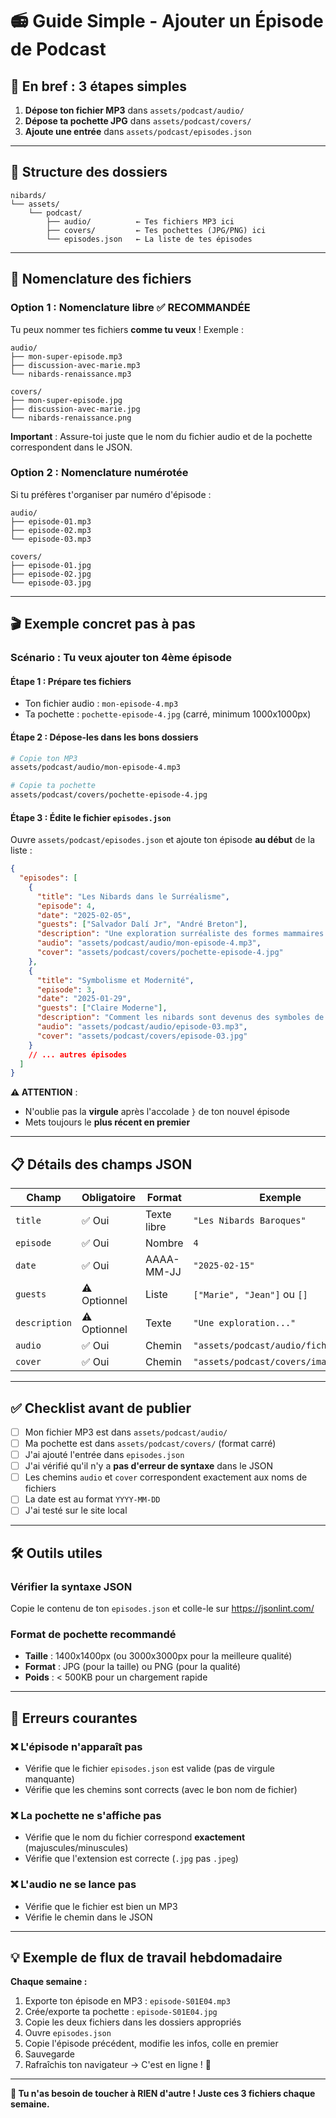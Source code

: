 # 📻 Guide Simple - Ajouter un Épisode de Podcast

## 🎯 En bref : 3 étapes simples

1. **Dépose ton fichier MP3** dans `assets/podcast/audio/`
2. **Dépose ta pochette JPG** dans `assets/podcast/covers/`
3. **Ajoute une entrée** dans `assets/podcast/episodes.json`

---

## 📁 Structure des dossiers

```
nibards/
└── assets/
    └── podcast/
        ├── audio/          ← Tes fichiers MP3 ici
        ├── covers/         ← Tes pochettes (JPG/PNG) ici
        └── episodes.json   ← La liste de tes épisodes
```

---

## 📝 Nomenclature des fichiers

### Option 1 : Nomenclature libre ✅ **RECOMMANDÉE**

Tu peux nommer tes fichiers **comme tu veux** ! Exemple :

```
audio/
├── mon-super-episode.mp3
├── discussion-avec-marie.mp3
└── nibards-renaissance.mp3

covers/
├── mon-super-episode.jpg
├── discussion-avec-marie.jpg
└── nibards-renaissance.png
```

**Important** : Assure-toi juste que le nom du fichier audio et de la pochette correspondent dans le JSON.

### Option 2 : Nomenclature numérotée

Si tu préfères t'organiser par numéro d'épisode :

```
audio/
├── episode-01.mp3
├── episode-02.mp3
└── episode-03.mp3

covers/
├── episode-01.jpg
├── episode-02.jpg
└── episode-03.jpg
```

---

## 🎬 Exemple concret pas à pas

### Scénario : Tu veux ajouter ton 4ème épisode

#### **Étape 1 : Prépare tes fichiers**

- Ton fichier audio : `mon-episode-4.mp3`
- Ta pochette : `pochette-episode-4.jpg` (carré, minimum 1000x1000px)

#### **Étape 2 : Dépose-les dans les bons dossiers**

```bash
# Copie ton MP3
assets/podcast/audio/mon-episode-4.mp3

# Copie ta pochette
assets/podcast/covers/pochette-episode-4.jpg
```

#### **Étape 3 : Édite le fichier `episodes.json`**

Ouvre `assets/podcast/episodes.json` et ajoute ton épisode **au début** de la liste :

```json
{
  "episodes": [
    {
      "title": "Les Nibards dans le Surréalisme",
      "episode": 4,
      "date": "2025-02-05",
      "guests": ["Salvador Dalí Jr", "André Breton"],
      "description": "Une exploration surréaliste des formes mammaires dans l'art du 20ème siècle.",
      "audio": "assets/podcast/audio/mon-episode-4.mp3",
      "cover": "assets/podcast/covers/pochette-episode-4.jpg"
    },
    {
      "title": "Symbolisme et Modernité",
      "episode": 3,
      "date": "2025-01-29",
      "guests": ["Claire Moderne"],
      "description": "Comment les nibards sont devenus des symboles de liberté...",
      "audio": "assets/podcast/audio/episode-03.mp3",
      "cover": "assets/podcast/covers/episode-03.jpg"
    }
    // ... autres épisodes
  ]
}
```

**⚠️ ATTENTION** : 
- N'oublie pas la **virgule** après l'accolade `}` de ton nouvel épisode
- Mets toujours le **plus récent en premier**

---

## 📋 Détails des champs JSON

| Champ | Obligatoire | Format | Exemple |
|-------|-------------|--------|---------|
| `title` | ✅ Oui | Texte libre | `"Les Nibards Baroques"` |
| `episode` | ✅ Oui | Nombre | `4` |
| `date` | ✅ Oui | AAAA-MM-JJ | `"2025-02-15"` |
| `guests` | ⚠️ Optionnel | Liste | `["Marie", "Jean"]` ou `[]` |
| `description` | ⚠️ Optionnel | Texte | `"Une exploration..."` |
| `audio` | ✅ Oui | Chemin | `"assets/podcast/audio/fichier.mp3"` |
| `cover` | ✅ Oui | Chemin | `"assets/podcast/covers/image.jpg"` |

---

## ✅ Checklist avant de publier

- [ ] Mon fichier MP3 est dans `assets/podcast/audio/`
- [ ] Ma pochette est dans `assets/podcast/covers/` (format carré)
- [ ] J'ai ajouté l'entrée dans `episodes.json`
- [ ] J'ai vérifié qu'il n'y a **pas d'erreur de syntaxe** dans le JSON
- [ ] Les chemins `audio` et `cover` correspondent exactement aux noms de fichiers
- [ ] La date est au format `YYYY-MM-DD`
- [ ] J'ai testé sur le site local

---

## 🛠️ Outils utiles

### Vérifier la syntaxe JSON
Copie le contenu de ton `episodes.json` et colle-le sur https://jsonlint.com/

### Format de pochette recommandé
- **Taille** : 1400x1400px (ou 3000x3000px pour la meilleure qualité)
- **Format** : JPG (pour la taille) ou PNG (pour la qualité)
- **Poids** : < 500KB pour un chargement rapide

---

## 🚨 Erreurs courantes

### ❌ L'épisode n'apparaît pas
- Vérifie que le fichier `episodes.json` est valide (pas de virgule manquante)
- Vérifie que les chemins sont corrects (avec le bon nom de fichier)

### ❌ La pochette ne s'affiche pas
- Vérifie que le nom du fichier correspond **exactement** (majuscules/minuscules)
- Vérifie que l'extension est correcte (`.jpg` pas `.jpeg`)

### ❌ L'audio ne se lance pas
- Vérifie que le fichier est bien un MP3
- Vérifie le chemin dans le JSON

---

## 💡 Exemple de flux de travail hebdomadaire

**Chaque semaine :**

1. Exporte ton épisode en MP3 : `episode-S01E04.mp3`
2. Crée/exporte ta pochette : `episode-S01E04.jpg`
3. Copie les deux fichiers dans les dossiers appropriés
4. Ouvre `episodes.json`
5. Copie l'épisode précédent, modifie les infos, colle en premier
6. Sauvegarde
7. Rafraîchis ton navigateur → C'est en ligne ! 🎉

---

**🎯 Tu n'as besoin de toucher à RIEN d'autre ! Juste ces 3 fichiers chaque semaine.**

